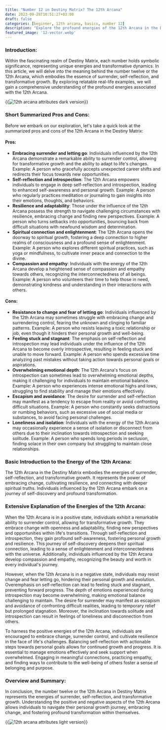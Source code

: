```yaml
---
title: "Number 12 in Destiny Matrix? The 12th Arcana"
date: 2023-09-28T10:51:27+03:00
draft: false
categories: [beginner, 12th arcana, basics, number 12]
description: "Explore the profound energies of the 12th Arcana in the Destiny Matrix system, representing surrender, self-reflection, and transformative growth, as relatable real-life examples shed light on its influence on personal development and resilience."
featured_image: '12-vector.webp'
---
```


### Introduction:
Within the fascinating realm of Destiny Matrix, each number holds symbolic significance, representing unique energies and transformative dynamics. In this article, we will delve into the meaning behind the number twelve or the 12th Arcana, which embodies the essence of surrender, self-reflection, and transformative growth. By exploring relatable real-life examples, we will gain a comprehensive understanding of the profound energies associated with the 12th Arcana.

{{<image link="12-dark.webp" alt="12th arcana attributes dark version">}}

### Short Summarized Pros and Cons:
Before we embark on our exploration, let's take a quick look at the summarized pros and cons of the 12th Arcana in the Destiny Matrix:

#### Pros:

- **Embracing surrender and letting go**: Individuals influenced by the 12th Arcana demonstrate a remarkable ability to surrender control, allowing for transformative growth and the ability to adapt to life's changes.
Example: A person who gracefully accepts unexpected career shifts and redirects their focus towards new opportunities.
- **Self-reflection and introspection**: The 12th Arcana empowers individuals to engage in deep self-reflection and introspection, leading to enhanced self-awareness and personal growth.
Example: A person who regularly practices meditation or journaling to gain insights into their emotions, thoughts, and behaviors.
- **Resilience and adaptability**: Those under the influence of the 12th Arcana possess the strength to navigate challenging circumstances with resilience, embracing change and finding new perspectives.
Example: A person who turns setbacks into opportunities, bouncing back from difficult situations with newfound wisdom and determination.
- **Spiritual connection and enlightenment**: The 12th Arcana opens the doorway to spiritual growth, fostering a deep connection to higher realms of consciousness and a profound sense of enlightenment.
Example: A person who explores different spiritual practices, such as yoga or mindfulness, to cultivate inner peace and connection to the divine.
- **Compassion and empathy**: Individuals with the energy of the 12th Arcana develop a heightened sense of compassion and empathy towards others, recognizing the interconnectedness of all beings.
Example: A person who volunteers their time to help those in need, demonstrating kindness and understanding in their interactions with others.

#### Cons:

- **Resistance to change and fear of letting go**: Individuals influenced by the 12th Arcana may sometimes struggle with embracing change and surrendering control, fearing the unknown and clinging to familiar patterns.
Example: A person who resists leaving a toxic relationship or job, even though it hinders their personal growth and well-being.
- **Feeling stuck and stagnant**: The emphasis on self-reflection and introspection may lead individuals under the influence of the 12th Arcana to become overly introspective, resulting in feeling stuck and unable to move forward.
Example: A person who spends excessive time analyzing past mistakes without taking action towards personal goals or aspirations.
- **Overwhelming emotional depth**: The 12th Arcana's focus on introspection can sometimes lead to overwhelming emotional depths, making it challenging for individuals to maintain emotional balance.
Example: A person who experiences intense emotional highs and lows, struggling to find stability and manage their emotions effectively.
- **Escapism and avoidance**: The desire for surrender and self-reflection may manifest as a tendency to escape from reality or avoid confronting difficult situations.
Example: A person who constantly seeks distractions or numbing behaviors, such as excessive use of social media or substances, to avoid facing personal challenges.
- **Loneliness and isolation**: Individuals with the energy of the 12th Arcana may occasionally experience a sense of isolation or disconnect from others due to their inclination towards introspection and seeking solitude.
Example: A person who spends long periods in seclusion, finding solace in their own company but struggling to maintain close relationships.

### Basic Introduction to the Energy of the 12th Arcana:
The 12th Arcana in the Destiny Matrix embodies the energies of surrender, self-reflection, and transformative growth. It represents the power of embracing change, cultivating resilience, and connecting with deeper spiritual truths. Individuals influenced by the 12th Arcana embark on a journey of self-discovery and profound transformation.

### Extensive Explanation of the Energies of the 12th Arcana:
When the 12th Arcana is in a positive state, individuals exhibit a remarkable ability to surrender control, allowing for transformative growth. They embrace change with openness and adaptability, finding new perspectives and opportunities within life's transitions. Through self-reflection and introspection, they gain profound self-awareness, fostering personal growth and resilience. This journey of self-discovery deepens their spiritual connection, leading to a sense of enlightenment and interconnectedness with the universe. Additionally, individuals influenced by the 12th Arcana develop compassion and empathy, recognizing the beauty and worth in every individual's journey.

However, when the 12th Arcana is in a negative state, individuals may resist change and fear letting go, hindering their personal growth and evolution. Overemphasis on self-reflection can lead to feeling stuck and stagnant, preventing forward progress. The depth of emotions experienced during introspection may become overwhelming, making emotional balance challenging to maintain. The desire for surrender may manifest as escapism and avoidance of confronting difficult realities, leading to temporary relief but prolonged stagnation. Moreover, the inclination towards solitude and introspection can result in feelings of loneliness and disconnection from others.

To harness the positive energies of the 12th Arcana, individuals are encouraged to embrace change, surrender control, and cultivate resilience in the face of life's challenges. Balancing self-reflection with actionable steps towards personal goals allows for continued growth and progress. It is essential to manage emotions effectively and seek support when overwhelmed. Engaging in meaningful connections, practicing empathy, and finding ways to contribute to the well-being of others foster a sense of belonging and purpose.

### Overview and Summary:
In conclusion, the number twelve or the 12th Arcana in Destiny Matrix represents the energies of surrender, self-reflection, and transformative growth. Understanding the positive and negative aspects of the 12th Arcana allows individuals to navigate their personal growth journey, embracing change, and fostering profound transformation within themselves.

{{<image link="12-light.webp" alt="12th arcana attributes light version">}}